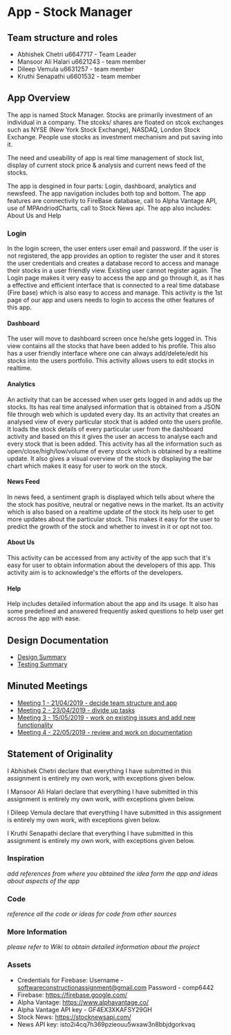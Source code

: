 # App - Stock Manager

## Team structure and roles
+ Abhishek Chetri u6647717 - Team Leader
+ Mansoor Ali Halari u6621243 - team member
+ Dileep Vemula u6631257 - team member
+ Kruthi Senapathi u6601532 - team member 

## App Overview
The app is named Stock Manager. Stocks are primarily investment of an individual in a company. 
The stcoks/ shares are floated on stcok exchanges such as NYSE (New York Stock Exchange), NASDAQ, London Stock Exchange.
People use stocks as investment mechanism and put saving into it. 

The need and useability of app is real time management of stock list, display of current stock price & analysis and current news feed of the stocks.  

The app is desgined in four parts: Login, dashboard, analytics and newsfeed.
The app navigation includes both top and bottom.
The app features are connectivity to FireBase database, call to Alpha Vantage API, use of MPAndriodCharts, call to Stock News api.
The app also includes: About Us and Help

### Login
In the login screen, the user enters user email and password.
If the user is not registered, the app provides an option to register the 
user and it stores the user credentials and creates a database record to access and manage their 
stocks in a user friendly view. Existing user cannot register again. The Login page makes it very easy to 
access the app and go through it, as it has a effective and efficient interface that is connected to a real 
time database (Fire base) which is also easy to access and manage. This activity is the 1st page of our app 
and users needs to login to access the other features of this app. 

#### Dashboard
The user will move to dashboard screen once he/she gets logged in.
This view contains all the stocks that have been added to his profile. 
This also has a user friendly interface where one can always add/delete/edit his stocks into the users portfolio.
This activity allows users to edit stocks in realtime.

#### Analytics
An activity that can be accessed when user gets logged in and adds up the stocks. 
Its has real time analysed information that is obtained from a JSON file through web which is updated every day.
Its an activity that creates an analysed view of every particular stock that is added onto the users profile. 
It loads the stock details of every particular user from the dashboard activity and based on this it gives the user 
an access to analyse each and every stock that is been added. This activity has all the information such as open/close/high/low/volume
of every stock which is obtained by a realtime update. It also gives a visual overview of the stock by displaying the bar chart which makes
it easy for user to work on the stock.


#### News Feed
In news feed, a sentiment graph is displayed which tells about where the the stock has positive, neutral or negative news in the market. 
Its an activity which is also based on a realtime update of the stock its help user to get more updates about the particular stock.
This makes it easy for the user to predict the growth of the stock and whether to invest in it or opt not too.
#### About Us
This activity can be accessed from any activity of
the app such that it's easy for user to obtain information about the developers of this app. 
This activity aim is to acknowledge's the efforts of the developers. 

#### Help
Help includes detailed information about the app and its usage. 
It also has some predefined and answered frequently asked questions to help user get across the app with ease. 

## Design Documentation
+ [Design Summary](designsummary)
+ [Testing Summary](testingsummary)

## Minuted Meetings
+ [Meeting 1 - 21/04/2019 - decide team structure and app](meeting1.md)
+ [Meeting 2 - 23/04/2019 - divide up tasks](meeting2.md)
+ [Meeting 3 - 15/05/2019 - work on existing issues and add new functionality](meeting3.md)
+ [Meeting 4 - 22/05/2019 - review and work on documentation](meeting.md)

## Statement of Originality
I Abhishek Chetri declare that everything I have submitted in this
assignment is entirely my own work, with exceptions given below.

I Mansoor Ali Halari declare that everything I have submitted in this
assignment is entirely my own work, with exceptions given below.

I Dileep Vemula declare that everything I have submitted in this
assignment is entirely my own work, with exceptions given below.

I Kruthi Senapathi declare that everything I have submitted in this
assignment is entirely my own work, with exceptions given below.

### Inspiration
_add references from where you obtained the idea form the app and ideas about aspects of the app_

### Code
_reference all the code or ideas for code from other sources_

### More Information 
_please refer to Wiki to obtain detailed information about the project_

### Assets
+ Credentials for Firebase: Username - softwareconstructionassignment@gmail.com Password - comp6442
+ Firebase: https://firebase.google.com/
+ Alpha Vantage: https://www.alphavantage.co/
+ Alpha Vantage API key - GF4EX3XKAFSY29GH
+ Stock News: https://stocknewsapi.com/
+ News API key: isto2i4cq7h369pzieouu5wxaw3n8bbjdgorkvaq